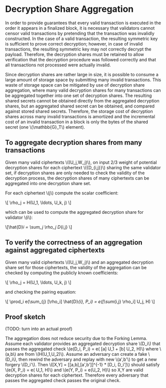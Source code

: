 # Decryption Share Aggregation

In order to provide guarantees that every valid transaction is executed in the order it appears in a finalized block, it is necessary that validators cannot censor valid transactions by pretending that the transaction was invalidly constructed. In the case of a valid transaction, the resulting symmetric key is sufficient to prove correct decryption; however, in
case of invalid transactions, the resulting symmetric key may not correctly decrypt the payload. Therefore, the decryption shares must be retained to allow verification that the decryption procedure was followed correctly and that all transactions not processed were actually invalid.

Since decryption shares are rather large in size, it is possible to consume a large amount of storage space by submitting many invalid transactions. This waste of storage space can be mitigated by use of decryption share aggregation, where many valid decryption shares for many transactions can be aggregated together into one set of decryption shares. The resulting shared secrets cannot be obtained directly from the aggregated decryption shares, but an aggregated shared secret can be obtained, and compared against stored shared secrets. Therefore, the storage cost of decryption shares across many invalid transactions is amortized and the incremental cost of an invalid transaction in a block is only the bytes of the shared secret (one \\(\mathbb{G}_T\\) element).

## To aggregate decryption shares from many transactions

Given many valid ciphertexts \\((U_j,W_j)\\), on input 2/3 weight of potential decryption shares for each ciphertext \\(\{D_{i,j}\}\\) sharing the same validator set, if decryption shares are only needed to check the validity of the decryption process, the decryption shares of many ciphertexts can be aggregated into one decryption share set. 

For each ciphertext \\(j\\) compute the scalar coefficient:

\\[ \rho_j = H(U_1, \ldots, U_k, j) \\]

which can be used to compute the aggregated decryption share for validator \\(i\\):

\\[\hat{D}_i = \sum_j \rho_j D_{i,j} \\]


## To verify the correctness of an aggregation against aggregated ciphertexts

Given many valid ciphertexts \\((U_j,W_j)\\) and an aggregated decryption share set for those ciphertexts, the validity of the aggregation can be checked by computing the publicly known coefficients:

\\[ \rho_j = H(U_1, \ldots, U_k, j) \\]

and checking the pairing equation:

\\[ \prod_i e(\sum_{j} [\rho_i] \hat{D}_{i}, P_i) = e([\sum_{i,j} \rho_i] U_j, H) \\]

## Proof sketch 

(TODO: turn into an actual proof)

The aggregation does not reduce security due to the Forking Lemma. Assume each validator provides an aggregated decryption share \\(D_i\\) that passes the aggregated check \\(e(D_i, P_i) = e( [a] U_1 + [b] U_2, H)\\) where \\(a,b\\) are from \\(H(U_1,U_2)\\). Assume an adversary can create a fake \\(D_i\\), then rewind the adversary and replay with new \\(a',b'\\) to get a new forgery \\(D_i'\\). Then \\([X,Y] = [[a,b],[a',b']]^{-1} * [D_i, D_i']\\) should satisfy \\(e(X, P_i) = e( U_1, H)\\) and \\(e(Y, P_i) = e(U_2, H)\\) so X,Y are valid decryption shares for each ciphertext. Therefore every adversary that passes the aggregated check passes the original check.